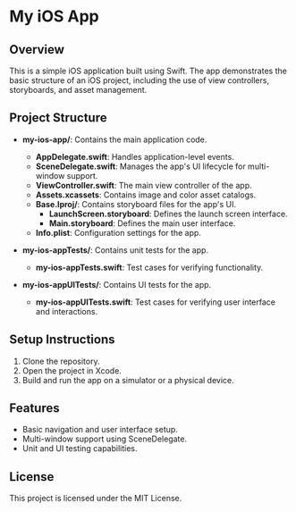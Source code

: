 # My iOS App

## Overview
This is a simple iOS application built using Swift. The app demonstrates the basic structure of an iOS project, including the use of view controllers, storyboards, and asset management.

## Project Structure
- **my-ios-app/**: Contains the main application code.
  - **AppDelegate.swift**: Handles application-level events.
  - **SceneDelegate.swift**: Manages the app's UI lifecycle for multi-window support.
  - **ViewController.swift**: The main view controller of the app.
  - **Assets.xcassets**: Contains image and color asset catalogs.
  - **Base.lproj/**: Contains storyboard files for the app's UI.
    - **LaunchScreen.storyboard**: Defines the launch screen interface.
    - **Main.storyboard**: Defines the main user interface.
  - **Info.plist**: Configuration settings for the app.
  
- **my-ios-appTests/**: Contains unit tests for the app.
  - **my-ios-appTests.swift**: Test cases for verifying functionality.

- **my-ios-appUITests/**: Contains UI tests for the app.
  - **my-ios-appUITests.swift**: Test cases for verifying user interface and interactions.

## Setup Instructions
1. Clone the repository.
2. Open the project in Xcode.
3. Build and run the app on a simulator or a physical device.

## Features
- Basic navigation and user interface setup.
- Multi-window support using SceneDelegate.
- Unit and UI testing capabilities.

## License
This project is licensed under the MIT License.